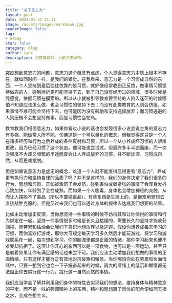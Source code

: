 ```yaml
---
title: "关于意志力"
layout: post
date: 2021-01-31 21:31
image: /assets/images/markdown.jpg
headerImage: false
tag:
- essay
star: false
category: blog
author: Lynx
description: 习惯成自然，人是习惯动物。
---
```




突然想到意志力的问题，意志力这个概念有点虚，个人觉得意志力本质上根本不存在，就如同时间一样，是我们的错觉。在我看来，意志力是一个习惯成自然的东西，一个人坚持到最后往往依靠的是习惯，就好像经常收到正反馈，做事情习惯坚持做完的人，碰到挫折更可能坚持下去，到了自己没有经历过的领域，很多时候是凭感觉，依据习惯在摸索的。所以从小就被引导教育要坚持的人陷入迷茫的时候哪怕不知道应该怎么做，也会习惯性的坚持下去；而没有此类教育的人则会彷徨，如果事情不难可能会坚持下去，也可能因为没有鼓励和支持选择放弃；而习惯逃避的人则压根不会想坚持做事，而是习惯性当鸵鸟。

教育教我们相信意志力，如果你看过小说的话也会发现很多小说会说主角的意志力有多强，能做常人所不能，仿佛这是一个可以量化的概念。但我觉得这只是一个人在诸多经历和行为之后养成的条件反射和习惯，所以一个从小养成坏习惯的人很难更改，因为已经习惯了这个状态，他可能也尝试过，但最终多半半途而废，而一次次强度不大却又频繁的半途而废会让人养成放弃的习惯，并不断加深，习惯成自然，从而更难摆脱。

但是如果说意志力是虚无的概念，难道一个人就不能变得显得更有“意志力”，养成更有执行力和坚持自律的品质了吗？并不是这样的，我们的身体决定了我们很多的行为、思想和习惯。正如被激怒了会发怒，碰到害怕或者紧张的事情了会浑身发抖心跳加快，年龄到了会性成熟，而如果一个人吸毒，身体也会增加神经的突触，从而让人摆脱不了毒品（所以不要碰毒品）。有些东西是生理上的，是很难用思想去直接战胜克服的。但是反过来我们也可以通过身体的规律去达成我们想要的结果。

比如主动增加正反馈，当你想坚持一件事情的时候不妨将其和让你愉悦的事情和行为绑定在一起，坚持一件事情很多时候是长久且枯燥的，需要长久的坚持才能收获回报，而劳累和枯燥会让我们下意识地想放弃以及逃避。假设你想养成每天学习的习惯，而你喜欢打游戏，那你大可规定每天学习多久然后才能玩游戏，将学习和游戏联系在一起，每次想到学习，你的脑海里都是正面的情绪，那你学习起来也便不难受却抗拒了。这项让你开心的东西可以是一项食物，也可以是一项运动，甚至只是躺着如果让你有满足感的话也未尝不可。我们应该主动增加我们想做的事情的正面情绪，只有这样才能行之有效地对抗疲惫和懈怠。当你哪怕你处在劳累和负面情绪中，只要一想到它也会一下子振奋起来的时候，再大的情绪上的低沉和懒惰都无法阻止你去实行这一行为，践行这一自然而然的事情。

我们应当学会了解并利用我们身体的特性去实现我们的想法，维持身体与精神意念的平衡，而不是一味的强调精神上的东西，精神和思想离了肉体的配合便如同无根之水，变成空想主义。

